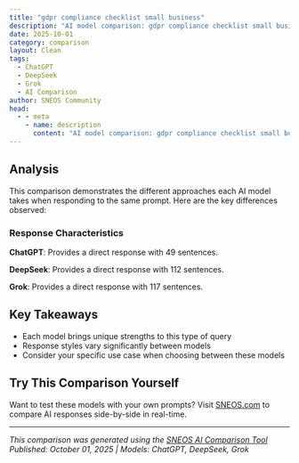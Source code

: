```yaml
---
title: "gdpr compliance checklist small business"
description: "AI model comparison: gdpr compliance checklist small business..."
date: 2025-10-01
category: comparison
layout: Clean
tags:
  - ChatGPT
  - DeepSeek
  - Grok
  - AI Comparison
author: SNEOS Community
head:
  - - meta
    - name: description
      content: "AI model comparison: gdpr compliance checklist small business..."
---
```


<ChatComparison
  title="gdpr compliance checklist small business"
  prompt="gdpr compliance checklist small business"
  :responses='{
    "ChatGPT": "Certainly! Here\u0027s a GDPR compliance checklist tailored for small businesses to help ensure you meet the necessary requirements of the regulation:\n\n### GDPR Compliance Checklist for Small Businesses\n\n#### 1. Understand GDPR Basics\n- Familiarize yourself with GDPR principles (lawfulness, fairness, transparency, purpose limitation, data minimization, accuracy, storage limitation, integrity, and confidentiality).\n- Identify if your business processes personal data of EU residents.\n\n#### 2. Data Audit\n- Map out what personal data you collect, process, and store.\n- Identify data sources (websites, customers, employees, vendors).\n- Determine why you need the data and how long you keep it.\n\n#### 3. Legal Basis for Processing\n- Establish a lawful basis for processing personal data (consent, contract, legal obligation, vital interests, public task, legitimate interests).\n- Document your legal basis for each type of data processing.\n\n#### 4. Update Privacy Notices\n- Create clear, concise, and transparent privacy policies.\n- Inform data subjects about their rights and how you process their data.\n- Include contact details for your Data Protection Officer (DPO) or responsible person if applicable.\n\n#### 5. Obtain and Manage Consent\n- Use explicit, opt-in consent forms.\n- Keep records of consent.\n- Provide easy ways for data subjects to withdraw consent.\n\n#### 6. Data Subject Rights\n- Set up processes to handle requests for:\n  - Access to personal data\n  - Rectification of inaccurate data\n  - Erasure (right to be forgotten)\n  - Restriction of processing\n  - Data portability\n  - Objection to processing\n- Respond within one month to such requests.\n\n#### 7. Data Security Measures\n- Implement appropriate technical and organizational measures (e.g., encryption, secure passwords, access controls).\n- Secure physical devices and premises.\n- Regularly update software and conduct security assessments.\n\n#### 8. Data Breach Management\n- Develop and document a data breach response plan.\n- Train staff to recognize and report breaches.\n- Notify relevant authorities within 72 hours if a breach occurs.\n- Communicate breaches to affected individuals when there is a high risk.\n\n#### 9. Contracts with Processors\n- Review agreements with third-party processors.\n- Ensure processors comply with GDPR and have appropriate security measures.\n\n#### 10. Data Protection Officer (DPO)\n- Determine if you need to appoint a DPO (generally not mandatory for small businesses unless core activities involve large scale processing or sensitive data).\n- Assign responsibility for data protection compliance internally.\n\n#### 11. Staff Training and Awareness\n- Train employees on GDPR requirements and data protection best practices.\n- Promote a culture of privacy awareness.\n\n#### 12. Documentation and Accountability\n- Maintain records of processing activities.\n- Document compliance efforts and decisions.\n- Regularly review and update policies and procedures.\n\n---\n\n### Additional Tips:\n- Use GDPR compliance software/tools suited for small businesses.\n- Consider consulting a legal expert for tailored advice.\n- Keep up-to-date with regulatory guidance from data protection authorities.\n\nIf you want, I can also help draft privacy policies or consent forms!",
    "DeepSeek": "Of course. Here is a practical, actionable GDPR compliance checklist designed specifically for small businesses.\n\nThis checklist breaks down the complex regulation into manageable steps. You don\u0027t need a team of lawyers to start; you just need to be methodical.\n\n### **Core Principle: Be able to demonstrate that you are making a genuine effort to comply.**\n\n---\n\n### **Phase 1: Foundation \u0026 Awareness**\n\n| \u2705 | Task | Why It\u0027s Important \u0026 Small Business Tips |\n| :-- | :--- | :--- |\n| **1** | **Know the Basics:** Understand that GDPR protects the personal data of individuals in the EU, regardless of where your business is located. | If you have EU customers, website visitors, or process data about people in the EU, GDPR applies to you. |\n| **2** | **Assign Responsibility:** Designate someone to be responsible for data protection, even if it\u0027s just part of their role (e.g., the business owner). | This ensures someone is driving the process and keeping track. You don\u0027t always need a formal Data Protection Officer (DPO). |\n| **3** | **Map Your Data:** Identify what personal data you collect, why you have it, where it\u0027s stored, and who you share it with. | **This is the most critical step.** Create a simple spreadsheet listing: \u003Cbr\u003E - **What data?** (e.g., customer names, emails, invoices, analytics data). \u003Cbr\u003E - **Source** (e.g., website form, point-of-sale). \u003Cbr\u003E - **Purpose** (e.g., marketing, order fulfillment). \u003Cbr\u003E - **Storage Location** (e.g., Gmail, Shopify, your laptop). \u003Cbr\u003E - **Who it\u0027s shared with** (e.g., Mailchimp, your accountant, payment processors). |\n\n---\n\n### **Phase 2: Lawful Basis \u0026 Transparency**\n\n| \u2705 | Task | Why It\u0027s Important \u0026 Small Business Tips |\n| :-- | :--- | :--- |\n| **4** | **Identify Your Lawful Basis:** For each type of data you process, document your legal reason for doing so. | The most common bases for small businesses are: \u003Cbr\u003E - **Consent:** The person gave clear permission (e.g., for a newsletter). \u003Cbr\u003E - **Contract:** Processing is necessary to fulfill a order or service. \u003Cbr\u003E - **Legitimate Interests:** Your business needs the data for a genuine reason that doesn\u0027t override the person\u0027s rights (e.g., fraud prevention). **You must document your justification.** |\n| **5** | **Create/Update Your Privacy Notice:** Your privacy policy must be clear, concise, and easily accessible. | It must explain: \u003Cbr\u003E - Who you are. \u003Cbr\u003E - What data you collect and why. \u003Cbr\u003E - Your lawful basis for processing. \u003Cbr\u003E - How long you keep the data. \u003Cbr\u003E - Who you share it with. \u003Cbr\u003E - The individual\u0027s rights (see Phase 4). \u003Cbr\u003E - How to contact you. |\n| **6** | **Get Valid Consent (if using it):** Ensure your consent requests are explicit, informed, and easy to withdraw. | - **No pre-ticked boxes.** \u003Cbr\u003E - Use clear, plain language (\u0022Sign up for marketing emails\u0022 not \u0022Tick here\u0022). \u003Cbr\u003E - Keep a record of when and how consent was given. \u003Cbr\u003E - Make it as easy to unsubscribe as it was to subscribe. |\n\n---\n\n### **Phase 3: Data Security \u0026 Minimization**\n\n| \u2705 | Task | Why It\u0027s Important \u0026 Small Business Tips |\n| :-- | :--- | :--- |\n| **7** | **Implement Basic Security Measures:** Protect the data you hold from accidental loss or unauthorized access. | - Use **strong, unique passwords** and **Two-Factor Authentication (2FA)** everywhere. \u003Cbr\u003E - Ensure physical security (e.g., locked offices, encrypted laptops/USB sticks). \u003Cbr\u003E - Install and update **anti-virus software**. \u003Cbr\u003E - **Back up your data** regularly. |\n| **8** | **Only Collect What You Need:** Apply \u0022data minimization.\u0022 | Review your forms and processes. Do you *really* need that piece of information? Stop collecting unnecessary data. |\n| **9** | **Manage Data Retention:** Don\u0027t keep data forever. Set and follow a policy for deleting it. | Define time limits for how long you keep different types of data (e.g., delete prospect data after 2 years of inactivity, financial records after 7 years). Document this in your privacy notice. |\n\n---\n\n### **Phase 4: Individual Rights \u0026 Procedures**\n\n| \u2705 | Task | Why It\u0027s Important \u0026 Small Business Tips |\n| :-- | :--- | :--- |\n| **10** | **Plan for Data Subject Access Requests (DSAR):** Be prepared to respond if someone asks what data you hold about them. | - You must respond within **one month**. \u003Cbr\u003E - Create a simple process for receiving, verifying, and fulfilling these requests. \u003Cbr\u003E - In most cases, you cannot charge a fee and must provide the data in a common format (e.g., PDF). |\n| **11** | **Know the Other Rights:** Be ready to handle requests to correct, delete, or restrict processing of data. | Individuals have the right to: \u003Cbr\u003E - **Access** their data. \u003Cbr\u003E - **Rectify** (correct) it. \u003Cbr\u003E - **Erase** (be \u0022forgotten\u0022). \u003Cbr\u003E - **Restrict** processing. \u003Cbr\u003E - **Data portability** (get their data in a usable format). \u003Cbr\u003E - **Object** to processing (e.g., to direct marketing). |\n| **12** | **Verify Identity:** Always verify the identity of anyone making a rights request before disclosing any data. | This is a crucial security step to prevent unauthorized access to personal data. |\n\n---\n\n### **Phase 5: Third-Parties \u0026 Documentation**\n\n| \u2705 | Task | Why It\u0027s Important \u0026 Small Business Tips |\n| :-- | :--- | :--- |\n| **13** | **Vet Your Processors:** Any third party that processes data on your behalf (e.g., email provider, cloud storage, accountant) is a \u0022Processor.\u0022 | - Use reputable companies that are also GDPR compliant. \u003Cbr\u003E - Review their data processing agreements (DPAs). Many large providers (like Google, Microsoft, Shopify) have standard DPAs you can agree to in your admin settings. |\n| **14** | **Create a Simple Record of Processing Activities (ROPA):** Document your data mapping (from Step 3) and your lawful bases. | This is your proof that you have thought about compliance. It doesn\u0027t need to be a complex legal document; your spreadsheet from Step 3 is a great start. |\n| **15** | **Prepare for a Data Breach:** Have a simple plan in case of a security incident. | - Know how to detect and contain a breach. \u003Cbr\u003E - If a breach is likely to risk people\u0027s rights and freedoms, you must report it to your supervisory authority **within 72 hours**. \u003Cbr\u003E - In serious cases, you may also need to inform the affected individuals. |\n\n---\n\n### **Immediate Action \u0022Quick Wins\u0022 for Today**\n\nIf this feels overwhelming, start here:\n\n1.  **Encrypt your laptops** and **enable 2FA** on all your business accounts (email, cloud storage, social media).\n2.  **Review your website:** Is your privacy policy easy to find and understandable? Are your sign-up forms using opt-in checkboxes?\n3.  **Do a \u0022data dump\u0022:** Spend 30 minutes listing every place you store customer/contact data (your email, phone, CRM, accounting software, etc.). This is the start of your data map.\n4.  **Delete old data** you no longer need\u2014like old marketing lists or customer spreadsheets from years ago.\n\n**Disclaimer:** This checklist is for informational purposes and does not constitute legal advice. For specific legal guidance, it is recommended to consult with a qualified data protection lawyer.",
    "Grok": "Creating a GDPR (General Data Protection Regulation) compliance checklist for a small business is essential if your business handles personal data of individuals in the European Economic Area (EEA), even if your business is based outside the EU. GDPR applies to any organization processing personal data of EU residents, including customers, clients, or employees. Below is a practical checklist tailored for small businesses to achieve and maintain GDPR compliance:\n\n---\n\n### GDPR Compliance Checklist for Small Businesses\n\n#### 1. **Understand GDPR Basics**\n   - **Determine if GDPR applies to your business**: GDPR applies if you process personal data of individuals in the EEA, offer goods/services to EEA residents, or monitor their behavior (e.g., through website tracking).\n   - **Learn key terms**:\n     - Personal data: Any information relating to an identifiable person (e.g., name, email, IP address).\n     - Data controller: The entity that determines how and why personal data is processed (likely your business).\n     - Data processor: Any third party that processes data on your behalf (e.g., cloud storage providers).\n\n#### 2. **Conduct a Data Audit**\n   - **Map data flows**: Identify what personal data you collect, store, process, and share.\n     - Who provides the data (e.g., customers, employees)?\n     - What data is collected (e.g., names, emails, payment details)?\n     - Where is the data stored (e.g., CRM, cloud, local servers)?\n     - Why is the data collected (e.g., marketing, billing)?\n   - **Document data processing activities**: Maintain a record of processing activities (required under GDPR Article 30 for businesses with 250\u002B employees or if processing poses higher risks; still a best practice for small businesses).\n\n#### 3. **Establish a Lawful Basis for Processing Data**\n   - Identify a legal basis for processing personal data (GDPR Article 6). Common bases for small businesses include:\n     - **Consent**: Explicit permission from individuals (e.g., for newsletters).\n     - **Contract**: Necessary to fulfill a contract (e.g., processing orders).\n     - **Legitimate interest**: Necessary for your business interests, provided it doesn\u2019t overridingly harm individuals\u2019 rights (e.g., fraud prevention).\n   - Ensure you can justify your lawful basis for each data processing activity.\n\n#### 4. **Inform Individuals About Data Usage**\n   - **Create a Privacy Policy**: Publish a clear, accessible policy on your website explaining:\n     - What data you collect.\n     - Why and how you use it.\n     - Who you share it with (e.g., third-party providers).\n     - Individuals\u2019 rights under GDPR.\n     - How to contact you for data-related concerns.\n   - **Provide notices at data collection points**: Use pop-ups, forms, or banners to inform users (e.g., cookie banners with opt-in options).\n\n#### 5. **Obtain and Manage Consent**\n   - Ensure consent is **freely given, specific, informed, and unambiguous** (e.g., no pre-ticked boxes).\n   - Implement mechanisms for obtaining and withdrawing consent (e.g., opt-in forms for marketing emails).\n   - Keep records of consent to prove compliance if challenged.\n\n#### 6. **Secure Personal Data**\n   - **Implement data security measures**:\n     - Use encryption for sensitive data (e.g., SSL for website data transmission).\n     - Secure storage systems (e.g., password-protected databases).\n     - Limit access to data (only authorized personnel).\n   - **Regularly update software**: Patch vulnerabilities in systems, websites, and apps.\n   - **Create a data breach response plan**: Know how to detect, report (within 72 hours to authorities if required), and handle data breaches.\n\n#### 7. **Honor Data Subject Rights**\n   - Be prepared to respond to individuals exercising their GDPR rights, including:\n     - **Right to access**: Provide copies of their data upon request.\n     - **Right to rectification**: Correct inaccurate data.\n     - **Right to erasure** (\u201Cright to be forgotten\u201D): Delete data when requested, unless you have a legal basis to retain it.\n     - **Right to restrict processing**: Limit data use upon request.\n     - **Right to data portability**: Provide data in a structured, commonly used format.\n     - **Right to object**: Stop processing for direct marketing or other purposes if objected to.\n   - Respond to requests within **one month** (extendable by two months for complex cases).\n\n#### 8. **Appoint a Data Protection Officer (DPO) if Necessary**\n   - A DPO is mandatory only if:\n     - Your core activities involve large-scale, regular monitoring of individuals.\n     - You process special categories of data (e.g., health data) on a large scale.\n   - For most small businesses, a DPO isn\u2019t required, but designate a point person for data protection issues.\n\n#### 9. **Train Staff**\n   - Educate employees on GDPR principles, data handling, and security practices.\n   - Ensure staff know how to recognize and report data breaches or subject access requests.\n\n#### 10. **Review Third-Party Relationships**\n   - Assess vendors, suppliers, or service providers (e.g., email marketing tools, payment processors) that process data on your behalf.\n   - Sign **Data Processing Agreements (DPAs)** with processors to ensure they comply with GDPR.\n   - Verify that international data transfers (outside the EEA) comply with GDPR (e.g., use Standard Contractual Clauses or ensure the recipient country has an adequacy decision from the EU).\n\n#### 11. **Monitor Website Compliance**\n   - Use GDPR-compliant cookie banners to obtain consent before tracking users.\n   - Minimize data collection through forms and analytics tools.\n   - Host data within the EEA if possible, or ensure transfers comply with GDPR.\n\n#### 12. **Prepare for Accountability**\n   - Document your GDPR compliance efforts (e.g., policies, training logs, data inventories).\n   - Be ready to demonstrate compliance if audited by a data protection authority (DPA), such as the Information Commissioner\u2019s Office (ICO) in the UK.\n\n#### 13. **Stay Updated and Review Regularly**\n   - Monitor changes in GDPR guidance or local data protection laws.\n   - Conduct periodic reviews of your data practices to ensure ongoing compliance.\n\n---\n\n### Additional Tips for Small Businesses\n- **Start small and prioritize**: Focus on high-risk areas first (e.g., customer data, website tracking).\n- **Use free resources**: Leverage guides from data protection authorities like the ICO (UK) or CNIL (France).\n- **Consider tools**: Use GDPR compliance software or templates for privacy policies and consent management.\n- **Seek advice if needed**: Consult a legal or data protection expert for specific concerns, especially if handling sensitive data.\n\n### Consequences of Non-Compliance\n- Fines: Up to \u20AC20 million or 4% of annual global turnover (whichever is higher) for severe breaches.\n- Reputational damage: Loss of customer trust.\n- Legal action: Individuals can sue for damages.\n\nBy following this checklist, a small business can take meaningful steps toward GDPR compliance, protect personal data, and build trust with customers. If you\u2019re unsure about specific requirements, consider consulting with a legal professional to address your business\u2019s unique needs."
  }'
  published-date="19:03"
/>

## Analysis

This comparison demonstrates the different approaches each AI model takes when responding to the same prompt. Here are the key differences observed:

### Response Characteristics

**ChatGPT**: Provides a direct response with 49 sentences. 

**DeepSeek**: Provides a direct response with 112 sentences. 

**Grok**: Provides a direct response with 117 sentences. 

## Key Takeaways

- Each model brings unique strengths to this type of query
- Response styles vary significantly between models
- Consider your specific use case when choosing between these models

## Try This Comparison Yourself

Want to test these models with your own prompts? Visit [SNEOS.com](https://sneos.com) to compare AI responses side-by-side in real-time.

---

*This comparison was generated using the [SNEOS AI Comparison Tool](https://sneos.com)*
*Published: October 01, 2025 | Models: ChatGPT, DeepSeek, Grok*
